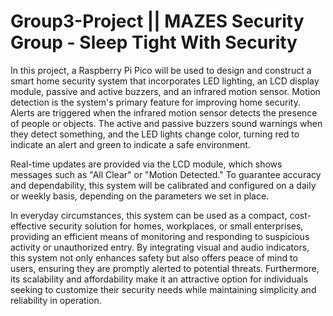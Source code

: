 # Group3-Project || MAZES Security Group - Sleep Tight With Security

In this project, a Raspberry Pi Pico will be used to design and construct a smart home security system that incorporates LED lighting, an LCD display module, passive and active buzzers, and an infrared motion sensor. Motion detection is the system's primary feature for improving home security. Alerts are triggered when the infrared motion sensor detects the presence of people or objects. The active and passive buzzers sound warnings when they detect something, and the LED lights change color, turning red to indicate an alert and green to indicate a safe environment. 

Real-time updates are provided via the LCD module, which shows messages such as "All Clear" or "Motion Detected." To guarantee accuracy and dependability, this system will be calibrated and configured on a daily or weekly basis, depending on the parameters we set in place. 

In everyday circumstances, this system can be used as a compact, cost-effective security solution for homes, workplaces, or small enterprises, providing an efficient means of monitoring and responding to suspicious activity or unauthorized entry. By integrating visual and audio indicators, this system not only enhances safety but also offers peace of mind to users, ensuring they are promptly alerted to potential threats. Furthermore, its scalability and affordability make it an attractive option for individuals seeking to customize their security needs while maintaining simplicity and reliability in operation. 
